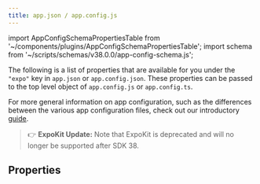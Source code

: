 ```yaml
---
title: app.json / app.config.js
---
```


<!--
Hi! If you found an issue within the description of the manifest properties, please create a GitHub issue.
-->

import AppConfigSchemaPropertiesTable from '~/components/plugins/AppConfigSchemaPropertiesTable';
import schema from '~/scripts/schemas/v38.0.0/app-config-schema.js';

The following is a list of properties that are available for you under the `"expo"` key in `app.json` or `app.config.json`. These properties can be passed to the top level object of `app.config.js` or `app.config.ts`.

For more general information on app configuration, such as the differences between the various app configuration files, check out our introductory [guide](/workflow/configuration/).

> 👉 **ExpoKit Update:** Note that ExpoKit is deprecated and will no longer be supported after SDK 38.

## Properties

<AppConfigSchemaPropertiesTable schema={schema}/>
